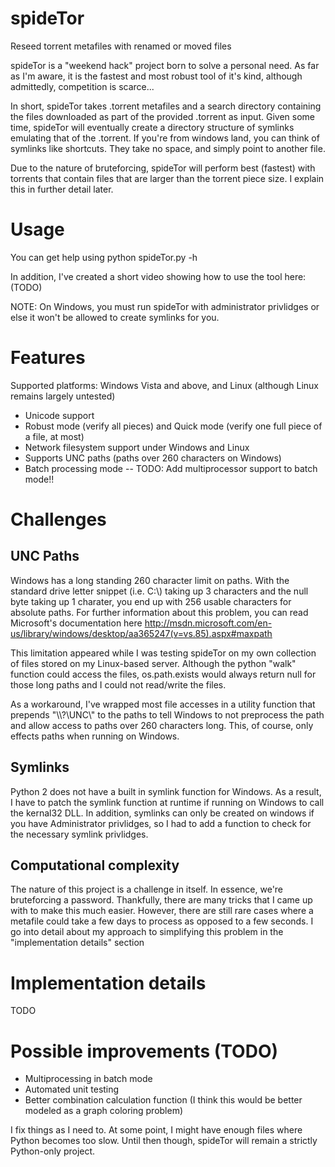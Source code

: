 spideTor
========

Reseed torrent metafiles with renamed or moved files

spideTor is a "weekend hack" project born to solve a personal need. As far as I'm aware, it is the fastest and most robust tool of it's kind, although admittedly, competition is scarce...

In short, spideTor takes .torrent metafiles and a search directory containing the files downloaded as part of the provided .torrent as input. Given some time, spideTor will eventually create a directory structure of symlinks emulating that of the .torrent.  If you're from windows land, you can think of symlinks like shortcuts. They take no space, and simply point to another file.

Due to the nature of bruteforcing, spideTor will perform best (fastest) with torrents that contain files that are larger than the torrent piece size. I explain this in further detail later.


Usage
=====

You can get help using
python spideTor.py -h

In addition, I've created a short video showing how to use the tool here: (TODO)

NOTE: On Windows, you must run spideTor with administrator privlidges or else it won't be allowed to create symlinks for you. 

Features
========

Supported platforms: Windows Vista and above, and Linux (although Linux remains largely untested)

* Unicode support
* Robust mode (verify all pieces) and Quick mode (verify one full piece of a file, at most)
* Network filesystem support under Windows and Linux
* Supports UNC paths (paths over 260 characters on Windows)
* Batch processing mode -- TODO: Add multiprocessor support to batch mode!!

Challenges
==========

UNC Paths
---------
Windows has a long standing 260 character limit on paths. With the standard drive letter snippet (i.e. C:\\) taking up 3 characters and the null byte taking up 1 charater, you end up with 256 usable characters for absolute paths. For further information about this problem, you can read Microsoft's documentation here http://msdn.microsoft.com/en-us/library/windows/desktop/aa365247(v=vs.85).aspx#maxpath

This limitation appeared while I was testing spideTor on my own collection of files stored on my Linux-based server. Although the python "walk" function could access the files, os.path.exists would always return null for those long paths and I could not read/write the files. 

As a workaround, I've wrapped most file accesses in a utility function that prepends "\\\\?\\UNC\\" to the paths to tell Windows to not preprocess the path and allow access to paths over 260 characters long. This, of course, only effects paths when running on Windows.

Symlinks
--------
Python 2 does not have a built in symlink function for Windows. As a result, I have to patch the symlink function at runtime if running on Windows to call the kernal32 DLL. In addition, symlinks can only be created on windows if you have Administrator privlidges, so I had to add a function to check for the necessary symlink privlidges. 

Computational complexity
------------------------
The nature of this project is a challenge in itself. In essence, we're bruteforcing a password. Thankfully, there are many tricks that I came up with to make this much easier. However, there are still rare cases where a metafile could take a few days to process as opposed to a few seconds. I go into detail about my approach to simplifying this problem in the "implementation details" section


Implementation details
======================
TODO

Possible improvements (TODO)
============================
- Multiprocessing in batch mode
- Automated unit testing
- Better combination calculation function (I think this would be better modeled as a graph coloring problem)

I fix things as I need to. At some point, I might have enough files where Python becomes too slow. Until then though, spideTor will remain a strictly Python-only project.
